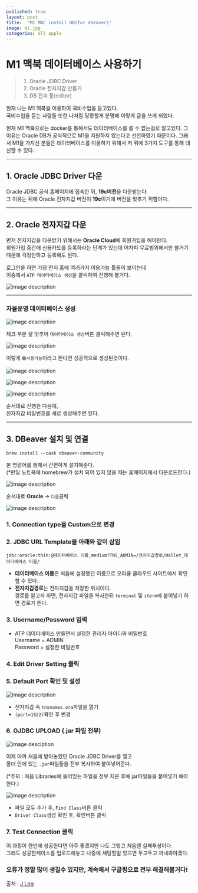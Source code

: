 ```yaml
---  
published: true
layout: post
title:  "M1 MAC install DB(for dbeaver)"
image: m1.jpg
categories: all apple  
---
```


# M1 맥북 데이터베이스 사용하기  

> 1. Oracle JDBC Driver  
> 2. Oracle 전자지갑 만들기  
> 3. DB 접속 툴(editor)  
  
현재 나는 M1 맥북을 이용하여 국비수업을 듣고있다.   
국비수업을 듣는 사람들 또한 나처럼 당황할게 분명해 이렇게 글을 쓰게 되었다.   
  
현재 M1 맥북으로는 docker를 통해서도 데이터베이스를 쓸 수 없는걸로 알고있다.  그 이유는 Oracle DB가 공식적으로 M1을 지원하지 않는다고 선언하였기 때문이다. 그래서 M1을 가지신 분들은 데이터베이스를 이용하기 위해서 저 위에 3가지 도구를 통해 대신할 수 있다. 

---

## 1. Oracle JDBC Driver 다운
Oracle JDBC 공식 홈페이지에 접속한 뒤, **19c버전**을 다운받는다.  
그 이유는 뒤에 Oracle 전자지갑 버전이 **19c**이기에 버전을 맞추기 위함이다.


---

## 2. Oracle 전자지갑 다운
먼저 전자지갑을 다운받기 위해서는 **Oracle Cloud**에 회원가입을 해야한다.  
회원가입 중간에 신용카드를 등록하라는 단계가 있는데 어차피 무료범위에서만 쓸거기 때문에 걱정안하고 등록해도 된다.  

로그인을 하면 가장 먼저 홈에 여러가지 이용가능 툴들이 보이는데  
이중에서 `ATP 데이터베이스 생성`을 클릭하여 진행해 볼거다.  

![image description](https://velog.velcdn.com/images%2Fejayjeon%2Fpost%2F25bbe4a9-2c16-4b0a-b6d5-a33627139fdf%2F%E1%84%89%E1%85%B3%E1%84%8F%E1%85%B3%E1%84%85%E1%85%B5%E1%86%AB%E1%84%89%E1%85%A3%E1%86%BA%202021-09-30%20%E1%84%8B%E1%85%A9%E1%84%92%E1%85%AE%2012.35.30.png)

---

### 자율운영 데이터베이스 생성
![image description](https://velog.velcdn.com/images%2Fejayjeon%2Fpost%2F90d31c00-d96f-482b-99bb-f1be6ca35379%2FOracle%20Cloud%20Infrastructure%20%E1%84%87%E1%85%A9%E1%86%A8%E1%84%89%E1%85%A1%E1%84%87%E1%85%A9%E1%86%AB.png)

체크 부분 잘 맞추어 `데이터베이스 생성`버튼 클릭해주면 된다.  

![image description](https://velog.velcdn.com/images%2Fejayjeon%2Fpost%2F7b03f03e-daec-4274-89ec-2368b97b5709%2F%E1%84%89%E1%85%B3%E1%84%8F%E1%85%B3%E1%84%85%E1%85%B5%E1%86%AB%E1%84%89%E1%85%A3%E1%86%BA%202021-09-29%20%E1%84%8B%E1%85%A9%E1%84%92%E1%85%AE%203.08.09.png)

이렇게 `🟢사용가능`이라고 뜬다면 성공적으로 생성된것이다.  

![image description](https://velog.velcdn.com/images%2Fejayjeon%2Fpost%2F0fc4e562-c42b-425f-885e-f16e2ae1e070%2F%E1%84%89%E1%85%B3%E1%84%8F%E1%85%B3%E1%84%85%E1%85%B5%E1%86%AB%E1%84%89%E1%85%A3%E1%86%BA%202021-09-30%20%E1%84%8B%E1%85%A9%E1%84%92%E1%85%AE%2012.57.15.png)  

![image description](https://velog.velcdn.com/images%2Fejayjeon%2Fpost%2F9e9b97de-93ec-46e7-ba42-08745c4e39b8%2F%E1%84%89%E1%85%B3%E1%84%8F%E1%85%B3%E1%84%85%E1%85%B5%E1%86%AB%E1%84%89%E1%85%A3%E1%86%BA%202021-09-30%20%E1%84%8B%E1%85%A9%E1%84%92%E1%85%AE%202.41.03.png)

![image description](https://velog.velcdn.com/images%2Fejayjeon%2Fpost%2Fb9a8b000-f3d7-41d5-b033-58a915654a2a%2F%E1%84%89%E1%85%B3%E1%84%8F%E1%85%B3%E1%84%85%E1%85%B5%E1%86%AB%E1%84%89%E1%85%A3%E1%86%BA%202021-09-30%20%E1%84%8B%E1%85%A9%E1%84%92%E1%85%AE%202.43.11.png)  

순서대로 진행한 다음에,  
전자지갑 비밀번호를 새로 생성해주면 된다.

---

## 3. DBeaver 설치 및 연결

`brew install --cask dbeaver-community`  

본 명령어를 통해서 간편하게 설치해준다.  
(*만일 노트북에 homebrew가 설치 되어 있지 않을 때는 홈페이지에서 다운로드한다.)

![image description](https://velog.velcdn.com/images%2Fejayjeon%2Fpost%2Ff47cd739-ebc6-4747-8bb7-6c9d60a9bf44%2F%E1%84%89%E1%85%B3%E1%84%8F%E1%85%B3%E1%84%85%E1%85%B5%E1%86%AB%E1%84%89%E1%85%A3%E1%86%BA%202021-09-30%20%E1%84%8B%E1%85%A9%E1%84%92%E1%85%AE%203.33.15.png)  

순서대로 **Oracle** -> `다음`클릭  

![image description](https://velog.velcdn.com/images%2Fejayjeon%2Fpost%2F3d2704c1-8e08-46d7-89b2-acc0dfa91dc4%2F%E1%84%89%E1%85%B3%E1%84%8F%E1%85%B3%E1%84%85%E1%85%B5%E1%86%AB%E1%84%89%E1%85%A3%E1%86%BA%202021-09-29%20%E1%84%8B%E1%85%A9%E1%84%92%E1%85%AE%204.38.17.png)  

### 1. Connection type을 Custom으로 변경  

### 2. JDBC URL Template을 아래와 같이 삽입  

`jdbc:oracle:thin:@데이터베이스 이름_medium?TNS_ADMIN=/전자지갑경로/Wallet_데이터베이스 이름/`

* **데이터베이스 이름**은 처음에 설정했던 이름으로 오라클 클라우드 사이트에서 확인할 수 있다.
* **전자지갑경로**는 전자지갑을 저장한 위치이다.  
  경로를 알고자 하면, 전자지갑 파일을 복사한뒤 `terminal` 및 `iterm`에 붙여넣기 하면 경로가 뜬다.

### 3. Username/Password 입력
* ATP 데이터베이스 만들면서 설정한 관리자 아이디와 비밀번호  
  Username = ADMIN  
  Password = 설정한 비밀번호  

### 4. Edit Driver Setting 클릭
### 5. Default Port 확인 및 설정  

![image description](https://velog.velcdn.com/images%2Fejayjeon%2Fpost%2F37e8b03f-b8cf-422b-88b7-81fb9e9c04cf%2F%E1%84%89%E1%85%B3%E1%84%8F%E1%85%B3%E1%84%85%E1%85%B5%E1%86%AB%E1%84%89%E1%85%A3%E1%86%BA%202021-09-29%20%E1%84%8B%E1%85%A9%E1%84%92%E1%85%AE%204.50.23.png)  

* 전자지갑 속 `tnsnames.ora`파일을 열기  
* `(port=1522)`확인 후 변경  

### 6. OJDBC UPLOAD (.jar 파일 전부)

![image desciption](https://velog.velcdn.com/images%2Fejayjeon%2Fpost%2Ff13fbc0c-ea76-4a1e-acec-2e32effe456f%2F%E1%84%89%E1%85%B3%E1%84%8F%E1%85%B3%E1%84%85%E1%85%B5%E1%86%AB%E1%84%89%E1%85%A3%E1%86%BA%202021-09-29%20%E1%84%8B%E1%85%A9%E1%84%92%E1%85%AE%204.51.50.png)

이제 아까 처음에 받아놓았던 Oracle JDBC Driver를 열고  
폴더 안에 있는 `.jar`파일들을 전부 복사하여 붙여넣어준다.  

(*주의 : 처음 Libraries에 들어있는 파일을 전부 지운 후에 jar파일들을 붙여넣기 해야한다.)  

![image description](https://velog.velcdn.com/images%2Fejayjeon%2Fpost%2F848e6699-0cb1-49b3-8fc5-f36e5b713601%2F%E1%84%89%E1%85%B3%E1%84%8F%E1%85%B3%E1%84%85%E1%85%B5%E1%86%AB%E1%84%89%E1%85%A3%E1%86%BA%202021-09-29%20%E1%84%8B%E1%85%A9%E1%84%92%E1%85%AE%205.06.25.png)  

* 파일 모두 추가 후, `Find Class`버튼 클릭
* `Driver Class`생성 확인 후, 확인버튼 클릭  

### 7. Test Connection 클릭

이 과정이 한번에 성공한다면 아주 좋겠지만 나도 그렇고 처음엔 실패투성이다.  
그래도 성공한케이스를 업로드해놓고 나중에 세팅할일 있으면 두고두고 꺼내봐야겠다.  

### 오류가 정말 많이 생길수 있지만, 계속해서 구글링으로 전부 해결해볼거다!  

출처 : [J Log](https://velog.io/@ejayjeon/M1%EC%97%90%EC%84%9C-%EC%98%A4%EB%9D%BC%ED%81%B4-%EC%A0%84%EC%9E%90%EC%A7%80%EA%B0%91%EC%9C%BC%EB%A1%9C-DB-%EC%9D%B4%EC%9A%A9%ED%95%98%EA%B8%B0%EC%97%B0%EA%B2%B0-%ED%8E%B8)



